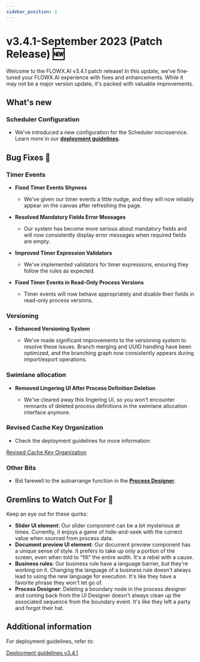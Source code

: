 ```yaml
---
sidebar_position: 2
---
```


# v3.4.1-September 2023 (Patch Release) 🆕

Welcome to the FLOWX.AI v3.4.1 patch release! In this update, we've fine-tuned your FLOWX.AI experience with fixes and enhancements. While it may not be a major version update, it's packed with valuable improvements.

## **What's new**

### Scheduler Configuration

* We've introduced a new configuration for the Scheduler microservice. Learn more in our [<u>**deployment guidelines**</u>](./deployment-guidelines-v3.4.1.md#scheduler-configuration).


## **Bug Fixes** 🔧

### Timer Events

* **Fixed Timer Events Shyness**

    - We've given our timer events a little nudge, and they will now reliably appear on the canvas after refreshing the page.

* **Resolved Mandatory Fields Error Messages**

    - Our system has become more serious about mandatory fields and will now consistently display error messages when required fields are empty.

* **Improved Timer Expression Validators**

    -  We've implemented validators for timer expressions, ensuring they follow the rules as expected.

* **Fixed Timer Events in Read-Only Process Versions**

    - Timer events will now behave appropriately and disable their fields in read-only process versions.

### Versioning 

* **Enhanced Versioning System** 

    -  We've made significant improvements to the versioning system to resolve these issues. Branch merging and UUID handling have been optimized, and the branching graph now consistently appears during import/export operations.

### Swimlane allocation

* **Removed Lingering UI After Process Definition Deletion**

    - We've cleared away this lingering UI, so you won't encounter remnants of deleted process definitions in the swimlane allocation interface anymore.



### Revised Cache Key Organization

* Check the deployment guidelines for more information:

[Revised Cache Key Organization](deployment-guidelines-v3.4.1.md#revised-cache-key-organization)

### Other Bits

* Bid farewell to the autoarrange function in the [**Process Designer**](../../docs/terms/flowx-process-designer).

## **Gremlins to Watch Out For** 🙁

Keep an eye out for these quirks:

* **Slider UI element**: Our slider component can be a bit mysterious at times. Currently, it enjoys a game of hide-and-seek with the correct value when sourced from process data.
* **Document preview UI element**: Our document preview component has a unique sense of style. It prefers to take up only a portion of the screen, even when told to "fill" the entire width. It's a rebel with a cause.
* **Business rules**: Our business rule have a language barrier, but they're working on it. Changing the language of a business rule doesn't always lead to using the new language for execution. It's like they have a favorite phrase they won't let go of.
* **Process Designer**: Deleting a boundary node in the process designer and coming back from the UI Designer doesn't always clean up the associated sequence from the boundary event. It's like they left a party and forgot their hat.


## **Additional information**

For deployment guidelines, refer to:
 
[Deployment guidelines v3.4.1](./deployment-guidelines-v3.4.1.md)



